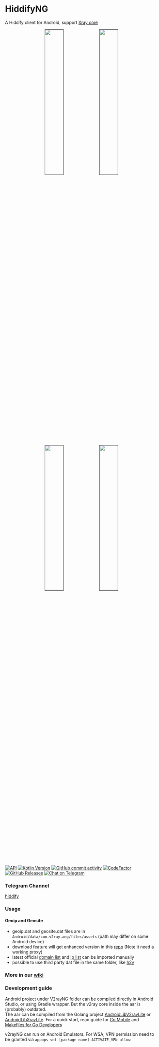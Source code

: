 # HiddifyNG

A Hiddify client for Android, support [Xray core](https://github.com/XTLS/Xray-core) <!-- and [v2fly core](https://github.com/v2fly/v2ray-core)-->

<center>
<a href=""><img width="35%" src="https://user-images.githubusercontent.com/114227601/236047341-47a744e2-b552-4734-b919-2ee8f9416998.png" /></a>
<a href=""><img width="35%" src="https://user-images.githubusercontent.com/114227601/236047343-85026615-c891-40d7-bd22-ec44b846d727.png" /></a>
<a href=""><img width="35%" src="https://user-images.githubusercontent.com/114227601/236047350-99b4cd08-1cd7-49b5-b5e5-efff0163101b.png" /></a>
<a href=""><img width="35%" src="https://user-images.githubusercontent.com/114227601/236047353-5007bd75-fb00-4462-a535-b523b547f6f9.png" /></a>
</center>


[![API](https://img.shields.io/badge/API-21%2B-yellow.svg?style=flat)](https://developer.android.com/about/versions/lollipop)
[![Kotlin Version](https://img.shields.io/badge/Kotlin-1.6.21-blue.svg)](https://kotlinlang.org)
[![GitHub commit activity](https://img.shields.io/github/commit-activity/m/hiddify/HiddifyAndroidNG)](https://github.com/2dust/v2rayNG/commits/master)
[![CodeFactor](https://www.codefactor.io/repository/github/hiddify/HiddifyAndroidNG/badge)](https://www.codefactor.io/repository/github/hiddify/HiddifyAndroidNG)
[![GitHub Releases](https://img.shields.io/github/downloads/hiddify/HiddifyAndroidNG/latest/total?logo=github)](https://github.com/2dust/v2rayNG/releases)
[![Chat on Telegram](https://img.shields.io/badge/Chat%20on-Telegram-brightgreen.svg)](https://t.me/hiddify)

<!--
<a href="https://play.google.com/store/apps/details?id=ang.hiddify.com">
<img alt="Get it on Google Play" src="https://play.google.com/intl/en_us/badges/images/generic/en_badge_web_generic.png" width="165" height="64" />
</a>
-->

### Telegram Channel
[hiddify](https://t.me/hiddify)

### Usage

#### Geoip and Geosite
- geoip.dat and geosite.dat files are in `Android/data/com.v2ray.ang/files/assets` (path may differ on some Android device)
- download feature will get enhanced version in this [repo](https://github.com/Loyalsoldier/v2ray-rules-dat) (Note it need a working proxy)
- latest official [domain list](https://github.com/v2fly/domain-list-community) and [ip list](https://github.com/v2fly/geoip) can be imported manually
- possible to use third party dat file in the same folder, like [h2y](https://guide.v2fly.org/routing/sitedata.html#%E5%A4%96%E7%BD%AE%E7%9A%84%E5%9F%9F%E5%90%8D%E6%96%87%E4%BB%B6)

### More in our [wiki](https://github.com/2dust/v2rayNG/wiki)

### Development guide

Android project under V2rayNG folder can be compiled directly in Android Studio, or using Gradle wrapper. But the v2ray core inside the aar is (probably) outdated.  
The aar can be compiled from the Golang project [AndroidLibV2rayLite](https://github.com/2dust/AndroidLibV2rayLite) or [AndroidLibXrayLite](https://github.com/2dust/AndroidLibXrayLite).
For a quick start, read guide for [Go Mobile](https://github.com/golang/go/wiki/Mobile) and [Makefiles for Go Developers](https://tutorialedge.net/golang/makefiles-for-go-developers/)

v2rayNG can run on Android Emulators. For WSA, VPN permission need to be granted via
`appops set [package name] ACTIVATE_VPN allow`
